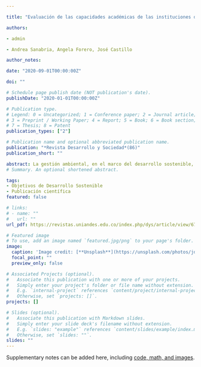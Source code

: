 ```yaml
---

title: "Evaluación de las capacidades académicas de las instituciones de educación superior frente a los Objetivos de Desarrollo Sostenible: una propuesta metodológica"

authors:

- admin

- Andrea Sanabria, Angela Forero, José Castillo

author_notes:

date: "2020-09-01T00:00:00Z"

doi: ""

# Schedule page publish date (NOT publication's date).
publishDate: "2020-01-01T00:00:00Z"

# Publication type.
# Legend: 0 = Uncategorized; 1 = Conference paper; 2 = Journal article;
# 3 = Preprint / Working Paper; 4 = Report; 5 = Book; 6 = Book section;
# 7 = Thesis; 8 = Patent
publication_types: ["2"]

# Publication name and optional abbreviated publication name.
publication: "*Revista Desarrollo y Sociedad*(86)"
publication_short: ""

abstract: La gestión ambiental, en el marco del desarrollo sostenible, es un reto que tienen todas las instituciones de educación superior (IES). Aunque la Agenda 2030 es un marco de acción global, se convierte en un reto para las IES trasladarla a su contexto local desde la investigación. Para facilitar esta labor, se plantea una propuesta metodológica con el fin de evaluar las capacidades académicas de las IES frente a los ODS. La metodología se desarrolló en cinco fases y fue aplicada en la Pontificia Universidad Javeriana (PUJ) al ODS 3, Salud y bienestar, así como a sus 13 metas. En total se encontraron 1694 trabajos de grado y tesis, principalmente, de las facultades de Ciencias Económicas y Administrativas (CEA) y Enfermería. La presente propuesta metodológica constituye una importante contribución a los ODS, además pueden replicarla otras IES que deseen adoptarla y aportar a la implementación de la Agenda 2030 desde la investigación. 
# Summary. An optional shortened abstract.

tags:
- Objetivos de Desarrollo Sostenible
- Publicación científica
featured: false

# links:
# - name: ""
#   url: ""
url_pdf: https://revistas.uniandes.edu.co/index.php/dys/article/view/6762/7039

# Featured image
# To use, add an image named `featured.jpg/png` to your page's folder. 
image:
  caption: 'Image credit: [**Unsplash**](https://unsplash.com/photos/jdD8gXaTZsc)'
  focal_point: ""
  preview_only: false

# Associated Projects (optional).
#   Associate this publication with one or more of your projects.
#   Simply enter your project's folder or file name without extension.
#   E.g. `internal-project` references `content/project/internal-project/index.md`.
#   Otherwise, set `projects: []`.
projects: []

# Slides (optional).
#   Associate this publication with Markdown slides.
#   Simply enter your slide deck's filename without extension.
#   E.g. `slides: "example"` references `content/slides/example/index.md`.
#   Otherwise, set `slides: ""`.
slides: ""
---
```


Supplementary notes can be added here, including [code, math, and images](https://wowchemy.com/docs/writing-markdown-latex/).
